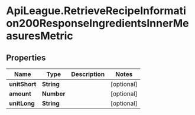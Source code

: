 # ApiLeague.RetrieveRecipeInformation200ResponseIngredientsInnerMeasuresMetric

## Properties

Name | Type | Description | Notes
------------ | ------------- | ------------- | -------------
**unitShort** | **String** |  | [optional] 
**amount** | **Number** |  | [optional] 
**unitLong** | **String** |  | [optional] 


